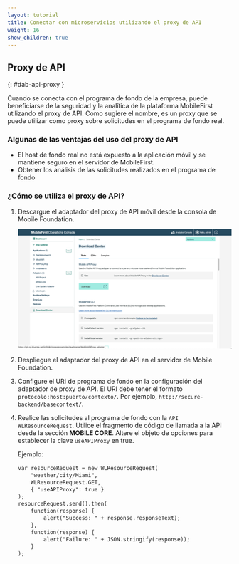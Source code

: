 ```yaml
---
layout: tutorial
title: Conectar con microservicios utilizando el proxy de API
weight: 16
show_children: true
---
```

<!-- NLS_CHARSET=UTF-8 -->

## Proxy de API
{: #dab-api-proxy }

Cuando se conecta con el programa de fondo de la empresa, puede beneficiarse de la seguridad y la analítica de la plataforma MobileFirst utilizando el proxy de API. Como sugiere el nombre, es un proxy que se puede utilizar como proxy sobre solicitudes en el programa de fondo real.

### Algunas de las ventajas del uso del proxy de API

* El host de fondo real no está expuesto a la aplicación móvil y se mantiene seguro en el servidor de MobileFirst. 
* Obtener los análisis de las solicitudes realizados en el programa de fondo

### ¿Cómo se utiliza el proxy de API?

1. Descargue el adaptador del proxy de API móvil desde la consola de Mobile Foundation.

    ![Proxy de API](dab-api-proxy.png)

2. Despliegue el adaptador del proxy de API en el servidor de Mobile Foundation.

3. Configure el URI de programa de fondo en la configuración del adaptador de proxy de API. El URI debe tener el formato `protocolo:host:puerto/contexto/`. Por ejemplo, `http://secure-backend/basecontext/`.
4. Realice las solicitudes al programa de fondo con la `API WLResourceRequest`. Utilice el fragmento de código de llamada a la API desde la sección **MOBILE CORE**. Altere el objeto de opciones para establecer la clave `useAPIProxy` en true. 

    Ejemplo:
    ```
    var resourceRequest = new WLResourceRequest(
        "weather/city/Miami",
        WLResourceRequest.GET,
        { "useAPIProxy": true }
    );
    resourceRequest.send().then(
        function(response) {
            alert("Success: " + response.responseText);
        },
        function(response) {
            alert("Failure: " + JSON.stringify(response));
        }
    );
    ```

